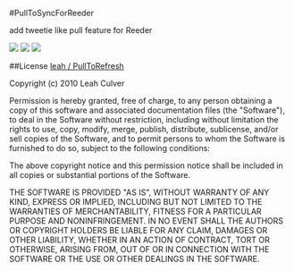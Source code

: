 #PullToSyncForReeder

add tweetie like pull feature for Reeder

![](http://dl.dropbox.com/u/149268/Pull.png)
![](http://dl.dropbox.com/u/149268/Release.png)
![](http://dl.dropbox.com/u/149268/Sync.png)

##License
[leah / PullToRefresh](https://github.com/leah/PullToRefresh)

Copyright (c) 2010 Leah Culver

Permission is hereby granted, free of charge, to any person obtaining
a copy of this software and associated documentation files (the
"Software"), to deal in the Software without restriction, including
without limitation the rights to use, copy, modify, merge, publish,
distribute, sublicense, and/or sell copies of the Software, and to
permit persons to whom the Software is furnished to do so, subject to
the following conditions:

The above copyright notice and this permission notice shall be
included in all copies or substantial portions of the Software.

THE SOFTWARE IS PROVIDED "AS IS", WITHOUT WARRANTY OF ANY KIND,
EXPRESS OR IMPLIED, INCLUDING BUT NOT LIMITED TO THE WARRANTIES OF
MERCHANTABILITY, FITNESS FOR A PARTICULAR PURPOSE AND
NONINFRINGEMENT. IN NO EVENT SHALL THE AUTHORS OR COPYRIGHT HOLDERS BE
LIABLE FOR ANY CLAIM, DAMAGES OR OTHER LIABILITY, WHETHER IN AN ACTION
OF CONTRACT, TORT OR OTHERWISE, ARISING FROM, OUT OF OR IN CONNECTION
WITH THE SOFTWARE OR THE USE OR OTHER DEALINGS IN THE SOFTWARE.